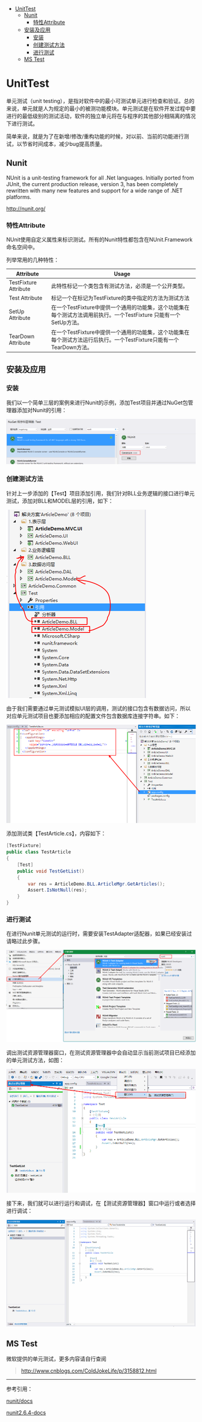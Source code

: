 <!-- TOC -->

- [UnitTest](#unittest)
    - [Nunit](#nunit)
        - [特性Attribute](#特性attribute)
    - [安装及应用](#安装及应用)
        - [安装](#安装)
        - [创建测试方法](#创建测试方法)
        - [进行测试](#进行测试)
    - [MS Test](#ms-test)

<!-- /TOC -->

<a id="markdown-unittest" name="unittest"></a>
# UnitTest
单元测试（unit testing），是指对软件中的最小可测试单元进行检查和验证。总的来说，单元就是人为规定的最小的被测功能模块。单元测试是在软件开发过程中要进行的最低级别的测试活动，软件的独立单元将在与程序的其他部分相隔离的情况下进行测试。

简单来说，就是为了在新增/修改/重构功能的时候，对以前、当前的功能进行测试，以节省时间成本，减少bug提高质量。

<a id="markdown-nunit" name="nunit"></a>
## Nunit
NUnit is a unit-testing framework for all .Net languages. Initially ported from JUnit, the current production release, version 3, has been completely rewritten with many new features and support for a wide range of .NET platforms.

http://nunit.org/

<a id="markdown-特性attribute" name="特性attribute"></a>
### 特性Attribute
NUnit使用自定义属性来标识测试。所有的Nunit特性都包含在NUnit.Framework命名空间中。

列举常用的几种特性：

Attribute | Usage
----------|------
TestFixture Attribute | 此特性标记一个类包含有测试方法，必须是一个公开类型。
Test Attribute | 标记一个在标记为TestFixture的类中指定的方法为测试方法
SetUp Attribute | 在一个TestFixture中提供一个通用的功能集，这个功能集在每个测试方法调用前执行。一个TestFixture 只能有一个SetUp方法。
TearDown Attribute | 在一个TestFixture中提供一个通用的功能集，这个功能集在每个测试方法运行后执行。一个TestFixture只能有一个TearDown方法。

<a id="markdown-安装及应用" name="安装及应用"></a>
## 安装及应用

<a id="markdown-安装" name="安装"></a>
### 安装
我们以一个简单三层的案例来进行Nunit的示例，添加Test项目并通过NuGet包管理器添加对Nunit的引用：

![](..\assets\Enterprise\Nunit_nuget1.png)

<a id="markdown-创建测试方法" name="创建测试方法"></a>
### 创建测试方法
针对上一步添加的【Test】项目添加引用，我们针对BLL业务逻辑的接口进行单元测试，添加对BLL和MODEL层的引用，如下：

![](..\assets\Enterprise\Nunit_create1.png)

由于我们需要通过单元测试模拟UI层的调用，测试的接口包含有数据访问，所以对应单元测试项目也要添加相应的配置文件包含数据库连接字符串。如下：

![](..\assets\Enterprise\Nunit_create2.png)

添加测试类【TestArticle.cs】，内容如下：
```cs
[TestFixture]
public class TestArticle
{
    [Test]
    public void TestGetList()
    {
        var res = ArticleDemo.BLL.ArticleMgr.GetArticles();
        Assert.IsNotNull(res);
    }
}
```

<a id="markdown-进行测试" name="进行测试"></a>
### 进行测试

在进行Nunit单元测试的运行时，需要安装TestAdapter适配器，如果已经安装过请略过此步骤。

![](..\assets\Enterprise\Nunit_adapter1.png)

调出测试资源管理器窗口，在测试资源管理器中会自动显示当前测试项目已经添加的单元测试方法，如图：

![](..\assets\Enterprise\Nunit_create3.png)

接下来，我们就可以进行运行和调试，在【测试资源管理器】窗口中运行或者选择进行调试：

![](..\assets\Enterprise\Nunit_run1.gif)

<a id="markdown-ms-test" name="ms-test"></a>
## MS Test
微软提供的单元测试，更多内容请自行查阅

> http://www.cnblogs.com/ColdJokeLife/p/3158812.html

---

参考引用：

[nunit/docs](https://github.com/nunit/docs/wiki/Installation)

[nunit2.6.4-docs](http://nunit.org/docs/2.6.4/docHome.html)